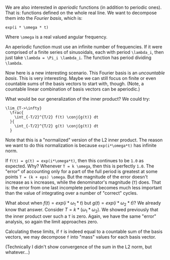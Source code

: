 We are also interested in *aperiodic* functions (in addition to periodic
ones). That is: functions defined on the whole real line. We want to
decompose them into the *Fourier basis*, which is:

    exp(i * \omega * t)

Where `\omega` is a real valued angular frequency.

An aperiodic function must use an infinite number of frequencies. If it
were comprised of a finite series of sinusoidals, each with period
`\lambda_i`, then just take `\lambda = \Pi_i \lambda_i`. The function
has period dividing `\lambda`.

Now here is a new interesting scenario. This Fourier basis is an
*uncountable basis*. This is very interesting. Maybe we can still focus
on finite or even countable sums of the basis vectors to start with,
though. (Note, a countable linear combination of basis vectors can be
aperiodic.)

What would be our generalization of the inner product? We could try:

    \lim_{T->\infty}
      \frac{
        \int_{-T/2}^{T/2} f(t) \conj{g(t)} dt
      }{
        \int_{-T/2}^{T/2} g(t) \conj{g(t)} dt
      }

Note that this is a "normalized" version of the L2 inner product. The
reason we want to do this normalization is because `exp(i*\omega*t)` has
infinite norm.

If `f(t) = g(t) = exp(i*\omega*t)`, then this continues to be `1.0` as
expected. Why? Whenever `T = k \omega`, then this is perfectly `1.0`.
The "error" of accounting only for a part of the full period is greatest
at some points `T = (k + eps) \omega`. But the magnitude of the error
doesn't increase as `k` increases, while the denominator's magnitude
(`T`) does. That is: the error from one last incomplete period becomes
much less important than the value of integrating over a number of
"correct" cycles.

What about when $f(t) = exp(i*\omega_1*t)$ but $g(t) =
exp(i*\omega_2*t)$? We already know that answer. Consider $T = k *
(\omega_1*\omega_2)$. We showed previously that the inner product over
such a `T` is zero. Again, we have the same "error" analysis, so again
the limit approaches zero.

Calculating these limits, if `f` is indeed equal to a countable sum of
the basis vectors, we may decompose `f` into "mass" values for each
basis vector.

(Technically I didn't show convergence of the sum in the L2 norm, but
whatever...)
